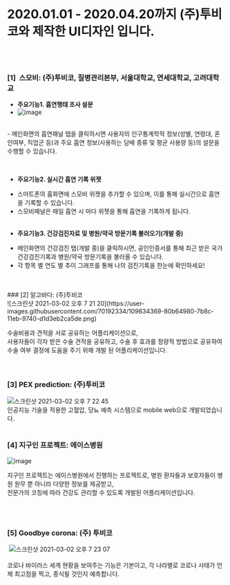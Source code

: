 # 2020.01.01 - 2020.04.20까지 (주)투비코와 제작한 UI디자인 입니다.
<br/><br/>
### [1]  스모비: (주)투비코, 질병관리본부, 서울대학교, 연세대학교, 고려대학교

 
* **주요기능1. 흡연행태 조사 설문**
* ![image](https://user-images.githubusercontent.com/70192334/109634245-5cf30380-7b8c-11eb-9b8a-c35809c6bd4a.png)
 <br/>
- 메인화면의 흡연패널 탭을 클릭하시면 사용자의 인구통계학적 정보(성별, 연령대, 혼인여부, 직업군 등)과 주요 흡연 정보(사용하는 담배 종류 및 평균 사용량 등)의 설문을 수행할 수 있습니다. 

 
 <br/>
* **주요기능2. 실시간 흡연 기록 위젯**
 
- 스마트폰의 홈화면에 스모비 위젯을 추가할 수 있으며, 이를 통해 실시간으로 흡연을 기록할 수 있습니다. 
- 스모비패널은 매일 흡연 시 마다 위젯을 통해 흡연을 기록하게 됩니다.
 <br/>
 
* **주요기능3. 건강검진자료 및 병원/약국 방문기록 불러오기(개발 중)**
 
- 메인화면의 건강검진 탭(개발 중)을 클릭하시면, 공인인증서를 통해 최근 받은 국가건강검진기록과 병원/약국 방문기록을 불러올 수 있습니다.
- 각 항목 별 연도 별 추이 그래프를 통해 나의 검진기록을 한눈에 확인하세요!
 <br/>
 <br/>
### [2] 알고바다: (주)투비코
<br/>
![스크린샷 2021-03-02 오후 7 21 20](https://user-images.githubusercontent.com/70192334/109634369-80b64980-7b8c-11eb-9740-d1d3eb2ca5de.png)
<br/>
   
수술비용과 견적을 서로 공유하는 어플리케이션으로,<br/>
사용자들이 각자 받은 수술 견적을 공유하고, 수술 후 효과를 정량적 방법으로 공유하여 <br/>
수술 여부 결정에 도움을 주기 위해 개발 된 어플리케이션입니다. <br/>
 
<br/>
 <br/>
### [3] PEX prediction: (주)투비코
![스크린샷 2021-03-02 오후 7 22 45](https://user-images.githubusercontent.com/70192334/109634581-c07d3100-7b8c-11eb-84b6-8bc49d46a2ec.png)
<br/>
인공지능 기술을 적용한 고혈압, 당뇨 예측 시스템으로 mobile web으로 개발되었습니다.
 
 <br/>
 <br/>
### [4] 지구인 프로젝트: 에이스병원
![image](https://user-images.githubusercontent.com/70192334/109634621-cb37c600-7b8c-11eb-8777-02787407e024.png)
<br/>
 
지구인 프로젝트는 에이스병원에서 진행하는 프로젝트로, 병원 환자들과 보호자들이 병원 원무 뿐 아니라 다양한 정보를 제공받고, <br/>
전문가의 코칭에 따라 건강도 관리할 수 있도록 개발된 어플리케이션입니다.
 
 
<br/>
 <br/>
### [5] Goodbye corona: (주) 투비코
 ![스크린샷 2021-03-02 오후 7 23 07](https://user-images.githubusercontent.com/70192334/109634634-cf63e380-7b8c-11eb-8b86-80406de9a40a.png)
<br/><br/>
코로나 바이러스 세계 현황을 보여주는 기능은 기본이고, 각 나라별로 코로나 사태가 언제 최고점을 찍고, 종식될 것인지 예측합니다.
<br/><br/>
